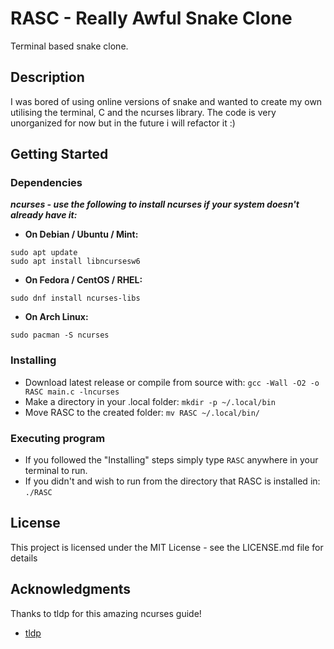 
# RASC - Really Awful Snake Clone

Terminal based snake clone.

## Description

I was bored of using online versions of snake and wanted to create my own utilising the terminal, C and the ncurses library. The code is very unorganized for now but in the future i will refactor it :)

## Getting Started

### Dependencies
 ***ncurses - use the following to install ncurses if your system doesn't already have it:***
* **On Debian / Ubuntu / Mint:**
```
sudo apt update
sudo apt install libncursesw6
```
* **On Fedora / CentOS / RHEL:**
```
sudo dnf install ncurses-libs
```
* **On Arch Linux:**
```
sudo pacman -S ncurses
```

### Installing

* Download latest release or compile from source with:
``` gcc -Wall -O2 -o RASC main.c -lncurses ```
* Make a directory in your .local folder:
``` mkdir -p ~/.local/bin ```
* Move RASC to the created folder:
``` mv RASC ~/.local/bin/ ```

### Executing program
* If you followed the "Installing" steps simply type ```RASC``` anywhere in your terminal to run.
* If you didn't and wish to run from the directory that RASC is installed in:
``` ./RASC ```

## License

This project is licensed under the MIT License - see the LICENSE.md file for details

## Acknowledgments

Thanks to tldp for this amazing ncurses guide!
* [tldp](https://tldp.org/HOWTO/NCURSES-Programming-HOWTO/)
